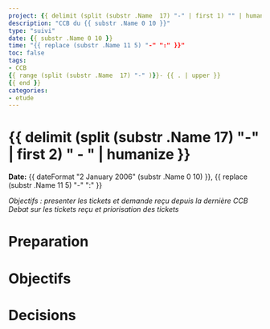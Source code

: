 ```yaml
---
project: {{ delimit (split (substr .Name  17) "-" | first 1) "" | humanize   }}
description: "CCB du {{ substr .Name 0 10 }}"
type: "suivi"
date: {{ substr .Name 0 10 }}
time: "{{ replace (substr .Name 11 5) "-" ":" }}"
toc: false
tags:
- CCB
{{ range (split (substr .Name  17) "-" )}}- {{ . | upper }}
{{ end }}
categories:
- etude
---
```

# {{ delimit (split (substr .Name  17) "-" | first 2) " - " | humanize   }}

**Date:** {{ dateFormat "2 January 2006" (substr .Name 0 10) }}, {{ replace (substr .Name 11 5) "-" ":" }}

*Objectifs : presenter les tickets et demande reçu depuis la dernière CCB*
*Debat sur les tickets reçu et priorisation des tickets*

# Preparation

# Objectifs

# Decisions



